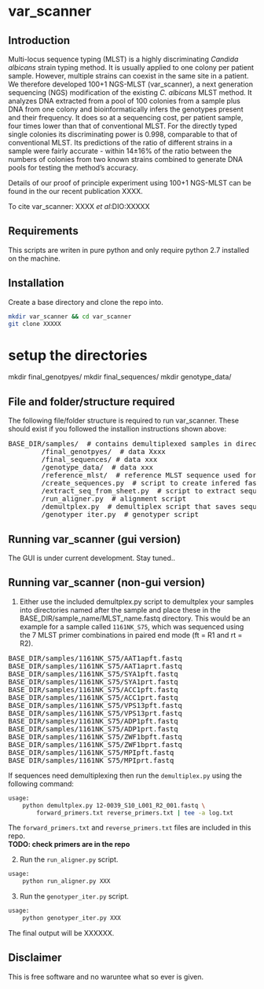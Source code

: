 # var_scanner

## Introduction  
Multi-locus sequence typing (MLST) is a highly discriminating *Candida albicans* strain typing method. It is usually applied to one colony per patient sample. However, multiple strains can coexist in the same site in a patient. We therefore developed 100+1 NGS-MLST (var_scanner), a next generation sequencing (NGS) modification of the existing *C. albicans* MLST method. It analyzes DNA extracted from a pool of 100 colonies from a sample plus DNA from one colony and bioinformatically infers the genotypes present and their frequency. It does so at a sequencing cost, per patient sample, four times lower than that of conventional MLST.  For the directly typed single colonies its discriminating power is 0.998, comparable to that of conventional MLST. Its predictions of the ratio of different strains in a sample were fairly accurate - within 14±16% of the ratio between the numbers of colonies from two known strains combined to generate DNA pools for testing the method’s accuracy.  

Details of our proof of principle experiment using 100+1 NGS-MLST can be found in the our recent publication XXXX.

To cite var_scanner:
XXXX *et al*:DIO:XXXXX  

## Requirements  
This scripts are writen in pure python and only require python 2.7 installed on the machine.  

## Installation  
Create a base directory and clone the repo into.  
```bash
mkdir var_scanner && cd var_scanner   
git clone XXXXX   
```

# setup the directories
mkdir final_genotpyes/
mkdir final_sequences/
mkdir genotype_data/

## File and folder/structure required  
The following file/folder structure is required to run var_scanner. These should exist if you followed the installion instructions shown above:  
<pre>
BASE_DIR/samples/  # contains demultiplexed samples in directories named after the sample name
        /final_genotpyes/  # data Xxxx
        /final_sequences/ # data xxx
        /genotype_data/  # data xxx
        /reference_mlst/  # reference MLST sequence used for alignment
        /create_sequences.py  # script to create infered fasta files for alignment
        /extract_seq_from_sheet.py  # script to extract sequences from data sheet
        /run_aligner.py  # alignment script
        /demultplex.py  # demultiplex script that saves sequence files in folders named after the sample names
        /genotyper_iter.py  # genotyper script
</pre>

## Running var_scanner (gui version)
The GUI is under current development. Stay tuned..

## Running var_scanner (non-gui version)

1. Either use the included demultplex.py script to demultplex your samples into directories named after the sample and place these in the BASE_DIR/sample_name/MLST_name.fastq directory. This would be an example for a sample called `1161NK_S75`, which was sequenced using the 7 MLST primer combinations in paired end mode (ft = R1 and rt = R2).  
<pre>
BASE_DIR/samples/1161NK_S75/AAT1apft.fastq  
BASE_DIR/samples/1161NK_S75/AAT1aprt.fastq  
BASE_DIR/samples/1161NK_S75/SYA1pft.fastq  
BASE_DIR/samples/1161NK_S75/SYA1prt.fastq  
BASE_DIR/samples/1161NK_S75/ACC1pft.fastq  
BASE_DIR/samples/1161NK_S75/ACC1prt.fastq   
BASE_DIR/samples/1161NK_S75/VPS13pft.fastq  
BASE_DIR/samples/1161NK_S75/VPS13prt.fastq   
BASE_DIR/samples/1161NK_S75/ADP1pft.fastq  
BASE_DIR/samples/1161NK_S75/ADP1prt.fastq   
BASE_DIR/samples/1161NK_S75/ZWF1bpft.fastq  
BASE_DIR/samples/1161NK_S75/ZWF1bprt.fastq  
BASE_DIR/samples/1161NK_S75/MPIpft.fastq    
BASE_DIR/samples/1161NK_S75/MPIprt.fastq
</pre>

If sequences need demultiplexing then run the `demultiplex.py` using the following command:   

```bash
usage:  
    python demultplex.py 12-0039_S10_L001_R2_001.fastq \
        forward_primers.txt reverse_primers.txt | tee -a log.txt
```

The `forward_primers.txt` and `reverse_primers.txt` files are included in this repo.  
**TODO: check primers are in the repo**

2.  Run the `run_aligner.py` script.  

```bash
usage:
    python run_aligner.py XXX
```

3.  Run the `genotyper_iter.py` script.  

```bash
usage:
    python genotyper_iter.py XXX  
```

The final output will be XXXXXX.  

## Disclaimer
This is free software and no waruntee what so ever is given.

        
